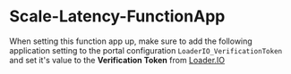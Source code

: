 ﻿# Scale-Latency-FunctionApp

When setting this function app up, make sure to add the following application setting to the portal configuration
`LoaderIO_VerificationToken` and set it's value to the **Verification Token** from [Loader.IO](https://loader.io)

